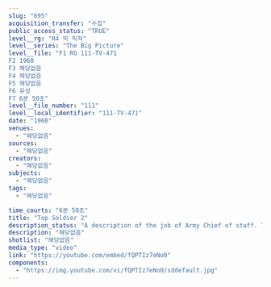```yaml
---
slug: "695"
acquisition_transfer: "수집"
public_access_status: "TRUE"
level__rg: "R4 빅 픽쳐"
level__series: "The Big Picture"
level__file: "F1 RG 111-TV-471
F2 1960
F3 해당없음
F4 해당없음
F5 해당없음
F6 유성
F7 6분 50초"
level__file_number: "111"
level__local_identifier: "111-TV-471"
date: "1960"
venues: 
  - "해당없음"
sources: 
  - "해당없음"
creators: 
  - "해당없음"
subjects: 
  - "해당없음"
tags: 
  - "해당없음"

time_courts: "6분 50초"
title: "Top Soldier 2"
description_status: "A description of the job of Army Chief of staff. The lives of four generals; Lawton Collins, Matthew Ridgeway, Maxwell Taylor and Lyman Lemnitzer are featured."
description: "해당없음"
shotlist: "해당없음"
media_type: "video"
link: "https://youtube.com/embed/fQPTIz7eNo0"
components: 
  - "https://img.youtube.com/vi/fQPTIz7eNo0/sddefault.jpg"
---
```

